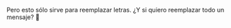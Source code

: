 Pero esto sólo sirve para reemplazar letras. ¿Y si quiero reemplazar todo un mensaje? :thought_balloon: